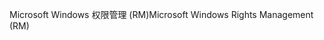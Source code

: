 <span data-ttu-id="c3d3a-101">Microsoft Windows 权限管理 (RM)</span><span class="sxs-lookup"><span data-stu-id="c3d3a-101">Microsoft Windows Rights Management (RM)</span></span>